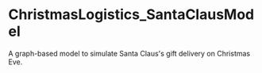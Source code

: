 # ChristmasLogistics_SantaClausModel
A graph-based model to simulate Santa Claus's gift delivery on Christmas Eve.
